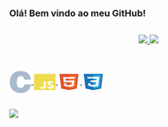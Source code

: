 ### Olá! Bem vindo ao meu GitHub!
##
<div align="center">
  <a href="https://github.com/ruivocodespace">
  <img height="190em" src="https://github-readme-stats.vercel.app/api?username=ruivocodespace&show_icons=true&theme=dark"/>
  <img height="190em" src="https://github-readme-stats.vercel.app/api/top-langs/?username=ruivocodespace&layout=compact&langs_count=12&theme=dark"/>
</div>

  ##
  
<div style="display: inline_block"><br>
  <img align="center" alt="c" height="40" width="40" src="https://github.com/devicons/devicon/blob/master/icons/c/c-original.svg">
  <img align="center" alt="Js" height="30" width="40" src="https://raw.githubusercontent.com/devicons/devicon/master/icons/javascript/javascript-plain.svg">
  <img align="center" alt="HTML" height="30" width="40" src="https://raw.githubusercontent.com/devicons/devicon/master/icons/html5/html5-original.svg">
  <img align="center" alt="CSS" height="30" width="40" src="https://raw.githubusercontent.com/devicons/devicon/master/icons/css3/css3-original.svg">
</div>

  ##
  
<div>
<a href="https://www.linkedin.com/in/peterson-ruivo-637345199/ target="blank"><img src="https://img.shields.io/badge/-LinkedIn-%230077B5?style=for-the-badge&logo=linkedin&logoColor=white" target="blank"></a>
</div>
